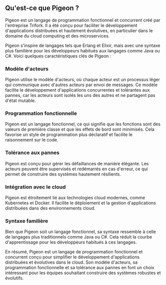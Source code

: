 ## Qu'est-ce que Pigeon ?

Pigeon est un langage de programmation fonctionnel et concurrent créé par l'entreprise Trifork. Il a été conçu pour faciliter le développement d'applications distribuées et hautement évolutives, en particulier dans le domaine du cloud computing et des microservices.

Pigeon s'inspire de langages tels que Erlang et Elixir, mais avec une syntaxe plus familière pour les développeurs habitués aux langages comme Java ou C#. Voici quelques caractéristiques clés de Pigeon :

### Modèle d'acteurs

Pigeon utilise le modèle d'acteurs, où chaque acteur est un processus léger qui communique avec d'autres acteurs par envoi de messages. Ce modèle facilite le développement d'applications concurrentes et tolérantes aux pannes, car les acteurs sont isolés les uns des autres et ne partagent pas d'état mutable.

### Programmation fonctionnelle

Pigeon est un langage fonctionnel, ce qui signifie que les fonctions sont des valeurs de première classe et que les effets de bord sont minimisés. Cela favorise un style de programmation plus déclaratif et facilite le raisonnement sur le code.

### Tolérance aux pannes

Pigeon est conçu pour gérer les défaillances de manière élégante. Les acteurs peuvent être supervisés et redémarrés en cas d'erreur, ce qui permet de construire des systèmes hautement résilients.

### Intégration avec le cloud

Pigeon est étroitement lié aux technologies cloud modernes, comme Kubernetes et Docker. Il facilite le déploiement et la gestion d'applications distribuées dans des environnements cloud.

### Syntaxe familière

Bien que Pigeon soit un langage fonctionnel, sa syntaxe ressemble à celle de langages plus traditionnels comme Java ou C#. Cela réduit la courbe d'apprentissage pour les développeurs habitués à ces langages.

En résumé, Pigeon est un langage de programmation fonctionnel et concurrent conçu pour simplifier le développement d'applications distribuées et évolutives dans le cloud. Son modèle d'acteurs, sa programmation fonctionnelle et sa tolérance aux pannes en font un choix intéressant pour les équipes souhaitant construire des systèmes robustes et évolutifs.